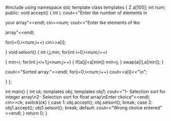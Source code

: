 #include<iostream>
using namespace std;
template <class Z>
class templates
{
Z a[100];
int num;
public:
void accept()
{
int i;
cout<<"Enter tke number of elements in

your array"<<endl;
cin>>num;
cout<<"Enter tke elements of tke

array"<<endl;

for(i=0;i<num;i++)
cin>>a[i];

}
void selsort()
{
int i,j,min;
for(int i=0;i<num;i++)

{
min=i;
for(int j=i+1;j<num;j++)
{
if(a[j]<a[min])
min=j;
}
swap(a[i],a[min]);
}

cout<<"Sorted array:"<<endl;
for(i=0;i<num;i++)
cout<<a[i]<<"\n";

}
};

int main()
{
int ck;
templates<int> obj;
templates<float> obj1;
cout<<"1- Selection sort for integer array\n2-
Selection sort for float array\nEnter
ckoice"<<endl;
cin>>ck;
switck(ck)
{
case 1:
obj.accept();
obj.selsort();
break;
case 2:
obj1.accept();
obj1.selsort();
break;
default:
cout<<"Wrong ckoice entered"<<endl;
}
return 0;
}
